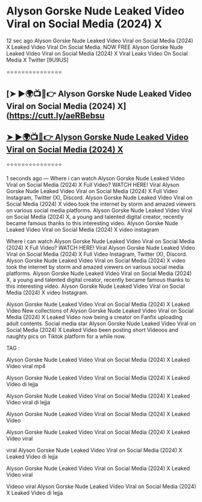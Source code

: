 ﻿# Alyson Gorske Nude Leaked Video Viral on Social Media (2024) X



12 sec ago Alyson Gorske Nude Leaked Video Viral on Social Media (2024) X Leaked Video Viral On Social Media. NOW FREE Alyson Gorske Nude Leaked Video Viral on Social Media (2024) X Viral Leaks Video On Social Media X Twitter [9U9US]

⭐⭐⭐⭐⭐⭐⭐⭐⭐⭐⭐⭐⭐⭐⭐

## [➤ ►🌍📺📱👉 Alyson Gorske Nude Leaked Video Viral on Social Media (2024) X](https://cutt.ly/aeRBebsu

## [➤ ►🌍📺📱👉 Alyson Gorske Nude Leaked Video Viral on Social Media (2024) X](https://cutt.ly/aeRBebsu)


⭐⭐⭐⭐⭐⭐⭐⭐⭐⭐⭐⭐⭐⭐⭐



1 seconds ago — Where i can watch Alyson Gorske Nude Leaked Video Viral on Social Media (2024) X Full Video? WATCH HERE! Viral Alyson Gorske Nude Leaked Video Viral on Social Media (2024) X Full Video Instagram, Twitter (X), Discord. Alyson Gorske Nude Leaked Video Viral on Social Media (2024) X video took the internet by storm and amazed viewers on various social media platforms. Alyson Gorske Nude Leaked Video Viral on Social Media (2024) X, a young and talented digital creator, recently became famous thanks to this interesting video. Alyson Gorske Nude Leaked Video Viral on Social Media (2024) X video instagram

Where i can watch Alyson Gorske Nude Leaked Video Viral on Social Media (2024) X Full Video? WATCH HERE! Viral Alyson Gorske Nude Leaked Video Viral on Social Media (2024) X Full Video Instagram, Twitter (X), Discord. Alyson Gorske Nude Leaked Video Viral on Social Media (2024) X video took the internet by storm and amazed viewers on various social media platforms. Alyson Gorske Nude Leaked Video Viral on Social Media (2024) X, a young and talented digital creator, recently became famous thanks to this interesting video. Alyson Gorske Nude Leaked Video Viral on Social Media (2024) X video Instagram.

Alyson Gorske Nude Leaked Video Viral on Social Media (2024) X Leaked Video New collections of Alyson Gorske Nude Leaked Video Viral on Social Media (2024) X Leaked Video now being a creator on Fanfix uploading adult contents. Social media star Alyson Gorske Nude Leaked Video Viral on Social Media (2024) X Leaked Video been posting short Videoos and naughty pics on Tiktok platform for a while now.

TAG :

 

Alyson Gorske Nude Leaked Video Viral on Social Media (2024) X Leaked Video viral mp4

 

Alyson Gorske Nude Leaked Video Viral on Social Media (2024) X Leaked Video di lejja

 

Alyson Gorske Nude Leaked Video Viral on Social Media (2024) X Leaked Video viral di lejja

 

Alyson Gorske Nude Leaked Video Viral on Social Media (2024) X Leaked Video

 

Alyson Gorske Nude Leaked Video Viral on Social Media (2024) X Leaked Video viral

 

viral Alyson Gorske Nude Leaked Video Viral on Social Media (2024) X Leaked Video di lejja

 

Alyson Gorske Nude Leaked Video Viral on Social Media (2024) X Leaked Video viral

 

Videoo viral Alyson Gorske Nude Leaked Video Viral on Social Media (2024) X Leaked Video di lejja